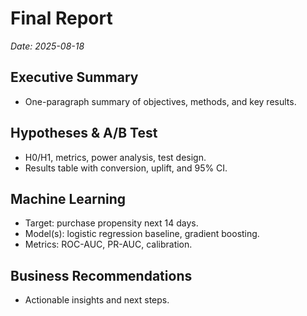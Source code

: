 # Final Report
_Date: 2025-08-18_

## Executive Summary
- One-paragraph summary of objectives, methods, and key results.

## Hypotheses & A/B Test
- H0/H1, metrics, power analysis, test design.
- Results table with conversion, uplift, and 95% CI.

## Machine Learning
- Target: purchase propensity next 14 days.
- Model(s): logistic regression baseline, gradient boosting.
- Metrics: ROC-AUC, PR-AUC, calibration.

## Business Recommendations
- Actionable insights and next steps.
